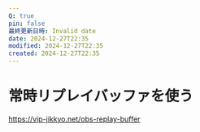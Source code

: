 ```yaml
---
Q: true
pin: false
最終更新日時: Invalid date
date: 2024-12-27T22:35
modified: 2024-12-27T22:35
created: 2024-12-27T22:35
---
```

# 常時リプレイバッファを使う

https://vip-jikkyo.net/obs-replay-buffer